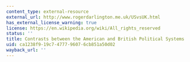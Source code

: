 ```yaml
---
content_type: external-resource
external_url: http://www.rogerdarlington.me.uk/USvsUK.html
has_external_license_warning: true
license: https://en.wikipedia.org/wiki/All_rights_reserved
status: ''
title: Contrasts between the American and British Political Systems
uid: ca1238f9-19c7-4777-9607-6cb851a50d02
wayback_url: ''
---
```

